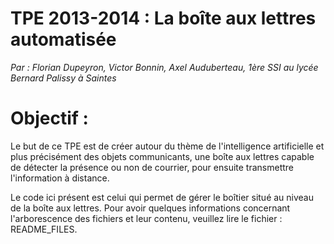 TPE 2013-2014 : La boîte aux lettres automatisée
=================================================
*Par : Florian Dupeyron, Victor Bonnin, Axel Auduberteau, 1ère SSI au lycée Bernard Palissy à Saintes*
	
# Objectif :
Le but de ce TPE est de créer autour du thème de l'intelligence artificielle et plus précisément des objets communicants,
une boîte aux lettres capable de détecter la présence ou non de courrier, pour ensuite transmettre l'information à distance.
	
Le code ici présent est celui qui permet de gérer le boîtier situé au niveau de la boîte aux lettres. Pour avoir quelques informations 
concernant l'arborescence des fichiers et leur contenu, veuillez lire le fichier : README_FILES.